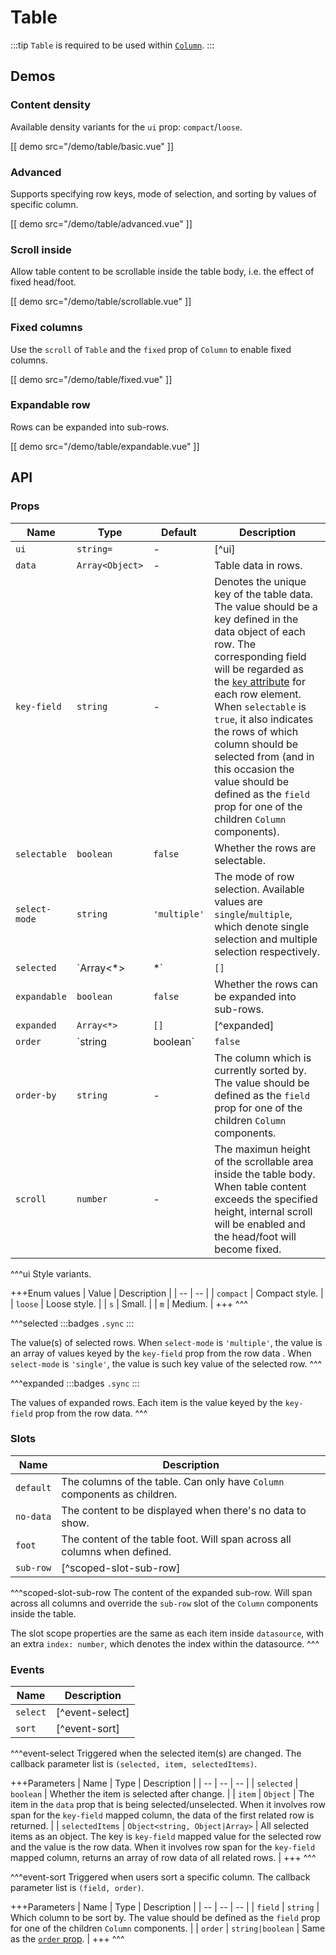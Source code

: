# Table

:::tip
`Table` is required to be used within [`Column`](./column).
:::

## Demos

### Content density

Available density variants for the `ui` prop: `compact`/`loose`.

[[ demo src="/demo/table/basic.vue" ]]

### Advanced

Supports specifying row keys, mode of selection, and sorting by values of specific column.

[[ demo src="/demo/table/advanced.vue" ]]

### Scroll inside

Allow table content to be scrollable inside the table body, i.e. the effect of fixed head/foot.

[[ demo src="/demo/table/scrollable.vue" ]]

### Fixed columns

Use the `scroll` of `Table` and the `fixed` prop of `Column` to enable fixed columns.

[[ demo src="/demo/table/fixed.vue" ]]

### Expandable row

Rows can be expanded into sub-rows.

[[ demo src="/demo/table/expandable.vue" ]]

## API

### Props

| Name | Type | Default | Description |
| -- | -- | -- | -- |
| `ui` | `string=` | - | [^ui] |
| `data` | `Array<Object>` | - | Table data in rows. |
| `key-field` | `string` | - | Denotes the unique key of the table data. The value should be a key defined in the data object of each row. The corresponding field will be regarded as the [`key` attribute](https://vuejs.org/v2/guide/list.html#key) for each row element. When `selectable` is `true`, it also indicates the rows of which column should be selected from (and in this occasion the value should be defined as the `field` prop for one of the children `Column` components). |
| `selectable` | `boolean` | `false` | Whether the rows are selectable. |
| `select-mode` | `string` | `'multiple'` | The mode of row selection. Available values are `single`/`multiple`, which denote single selection and multiple selection respectively. |
| `selected` | `Array<*>|*` | `[]` | [^selected] |
| `expandable` | `boolean` | `false` | Whether the rows can be expanded into sub-rows. |
| `expanded` | `Array<*>` | `[]` | [^expanded] |
| `order` | `string|boolean` | `false` | The order for sorting the specified column. `false` denotes no specific order, while string values of `'asc'`/`'desc'` denote ascending/descending order respectively. |
| `order-by` | `string` | - | The column which is currently sorted by. The value should be defined as the `field` prop for one of the children `Column` components. |
| `scroll` | `number` | - | The maximun height of the scrollable area inside the table body. When table content exceeds the specified height, internal scroll will be enabled and the head/foot will become fixed. |

^^^ui
Style variants.

+++Enum values
| Value | Description |
| -- | -- |
| `compact` | Compact style. |
| `loose` | Loose style. |
| `s` | Small. |
| `m` | Medium. |
+++
^^^

^^^selected
:::badges
`.sync`
:::

The value(s) of selected rows. When `select-mode` is `'multiple'`, the value is an array of values keyed by the `key-field` prop from the row data . When `select-mode` is `'single'`, the value is such key value of the selected row.
^^^

^^^expanded
:::badges
`.sync`
:::

The values of expanded rows. Each item is the value keyed by the `key-field` prop from the row data.
^^^

### Slots

| Name | Description |
| -- | -- |
| `default` | The columns of the table. Can only have `Column` components as children. |
| `no-data` | The content to be displayed when there's no data to show. |
| `foot` | The content of the table foot. Will span across all columns when defined. |
| `sub-row` | [^scoped-slot-sub-row] |

^^^scoped-slot-sub-row
The content of the expanded sub-row. Will span across all columns and override the `sub-row` slot of the `Column` components inside the table.

The slot scope properties are the same as each item inside `datasource`, with an extra `index: number`, which denotes the index within the datasource.
^^^

### Events

| Name | Description |
| -- | -- |
| `select` | [^event-select] |
| `sort` | [^event-sort] |

^^^event-select
Triggered when the selected item(s) are changed. The callback parameter list is `(selected, item, selectedItems)`.

+++Parameters
| Name | Type | Description |
| -- | -- | -- |
| `selected` | `boolean` | Whether the item is selected after change. |
| `item` | `Object` | The item in the `data` prop that is being selected/unselected. When it involves row span for the `key-field` mapped column, the data of the first related row is returned. |
| `selectedItems` | `Object<string, Object|Array>` | All selected items as an object. The key is `key-field` mapped value for the selected row and the value is the row data. When it involves row span for the `key-field` mapped column, returns an array of row data of all related rows. |
+++
^^^

^^^event-sort
Triggered when users sort a specific column. The callback parameter list is `(field, order)`.

+++Parameters
| Name | Type | Description |
| -- | -- | -- |
| `field` | `string` | Which column to be sort by. The value should be defined as the `field` prop for one of the children `Column` components. |
| `order` | `string|boolean` | Same as the [`order` prop](#props). |
+++
^^^
